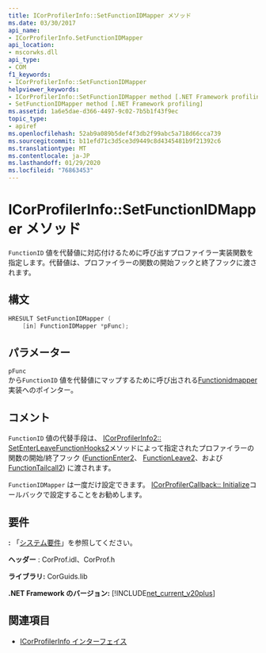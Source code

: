 ```yaml
---
title: ICorProfilerInfo::SetFunctionIDMapper メソッド
ms.date: 03/30/2017
api_name:
- ICorProfilerInfo.SetFunctionIDMapper
api_location:
- mscorwks.dll
api_type:
- COM
f1_keywords:
- ICorProfilerInfo::SetFunctionIDMapper
helpviewer_keywords:
- ICorProfilerInfo::SetFunctionIDMapper method [.NET Framework profiling]
- SetFunctionIDMapper method [.NET Framework profiling]
ms.assetid: 1a6e5dae-d366-4497-9c02-7b5b1f43f9ec
topic_type:
- apiref
ms.openlocfilehash: 52ab9a089b5def4f3db2f99abc5a718d66cca739
ms.sourcegitcommit: b11efd71c3d5ce3d9449c8d4345481b9f21392c6
ms.translationtype: MT
ms.contentlocale: ja-JP
ms.lasthandoff: 01/29/2020
ms.locfileid: "76863453"
---
```

# <a name="icorprofilerinfosetfunctionidmapper-method"></a>ICorProfilerInfo::SetFunctionIDMapper メソッド
`FunctionID` 値を代替値に対応付けるために呼び出すプロファイラー実装関数を指定します。代替値は、プロファイラーの関数の開始フックと終了フックに渡されます。  
  
## <a name="syntax"></a>構文  
  
```cpp  
HRESULT SetFunctionIDMapper (  
    [in] FunctionIDMapper *pFunc);  
```  
  
## <a name="parameters"></a>パラメーター  
 `pFunc`  
 から`FunctionID` 値を代替値にマップするために呼び出される[Functionidmapper](functionidmapper-function.md)実装へのポインター。  
  
## <a name="remarks"></a>コメント  
 `FunctionID` 値の代替手段は、 [ICorProfilerInfo2:: SetEnterLeaveFunctionHooks2](icorprofilerinfo2-setenterleavefunctionhooks2-method.md)メソッドによって指定されたプロファイラーの関数の開始/終了フック ([FunctionEnter2](functionenter2-function.md)、 [FunctionLeave2](functionleave2-function.md)、および[FunctionTailcall2](functiontailcall2-function.md)) に渡されます。  
  
 `FunctionIDMapper` は一度だけ設定できます。 [ICorProfilerCallback:: Initialize](icorprofilercallback-initialize-method.md)コールバックで設定することをお勧めします。  
  
## <a name="requirements"></a>要件  
 **:** 「[システム要件](../../../../docs/framework/get-started/system-requirements.md)」を参照してください。  
  
 **ヘッダー** : CorProf.idl、CorProf.h  
  
 **ライブラリ:** CorGuids.lib  
  
 **.NET Framework のバージョン:** [!INCLUDE[net_current_v20plus](../../../../includes/net-current-v20plus-md.md)]  
  
## <a name="see-also"></a>関連項目

- [ICorProfilerInfo インターフェイス](icorprofilerinfo-interface.md)
